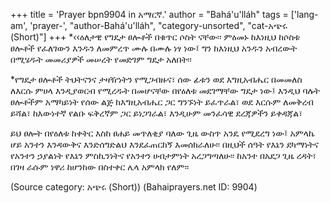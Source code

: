 +++
title = 'Prayer bpn9904 in አማርኛ.'
author = "Bahá'u'lláh"
tags = ['lang-am', 'prayer-', "author-Bahá'u'lláh", "category-unsorted", "cat-አጭሩ (Short)"]
+++
*‹‹ዕለታዊ  የግዴታ ፀሎቶች በቁጥር ሶስት ናቸው፡፡ ምዕመኑ ከእነዚህ ከሶስቱ ፀሎቶች የፈለገውን እንዱን ለመምረጥ ሙሉ በሙሉ ነፃ ነው፤ ግን ከእነዚህ አንዱን አብረውት በሚሄዱት መመሪያዎች መሠረት የመድገም ግዴታ አለበት፡፡

*የግዴታ ፀሎቶች ትህትናንና ታዛዥነትን የሚጋብዙና፣ ሰው ፊቱን ወደ እግዚአብሔር በመመለስ ለእርሱ ምሀላ  እንዲያወርብ የሚረዱት በመሆናቸው በየዕለቱ መደገማቸው  ግዴታ ነው፤  እንዲህ ባሉት ፀሎቶችም  አማካይነት የሰው ልጅ  ከእግዚአብሔር ጋር ግንኙነት ይፈጥራል፣ ወደ እርሱም ለመቅረብ ይሻል፣ ከእውነተኛ የልቡ ፍቅረኛም ጋር ይነጋገራል፣ እንዲሁም መንፈሳዊ ደረጃዎችን ይቀዳጃል፣ 


ይህ ፀሎት በየዕለቱ ከቀትር እስከ ፀሐይ መጥለቂያ ባለው ጊዜ ውስጥ አንዴ የሚደረግ ነው፤ 
አምላኬ ሆይ አንተን እንዳውቅና እንድሰግድልህ እንደፈጠርከኝ እመሰክራለሁ፡፡ በዚህች ሰዓት የእኔን ደካማነትና የአንተን ኃያልነት የእኔን ምስኪንነትና የአንተን ሀብታምነት አረጋግጣለሁ፡፡
	ከአንተ በአደጋ ጊዜ ረዳት፣ በገዛ ራሱም ነዋሪ ከሆንከው በስተቀር ሌላ አምላክ የለም፡፡

(Source category: አጭሩ (Short))
(Bahaiprayers.net ID: 9904)
